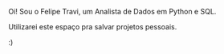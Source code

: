 Oi! Sou o Felipe Travi, um Analista de Dados em Python e SQL.

Utilizarei este espaço pra salvar projetos pessoais.

:)

